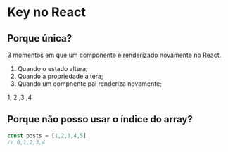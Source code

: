 # Key no React

## Porque única?

3 momentos em que um componente é renderizado novamente no React.

1. Quando o estado altera;
2. Quando a propriedade altera;
3. Quando um compnente pai renderiza novamente;


1, 2 ,3 ,4

## Porque não posso usar o índice do array?

```javascript
const posts = [1,2,3,4,5]
// 0,1,2,3,4
```
